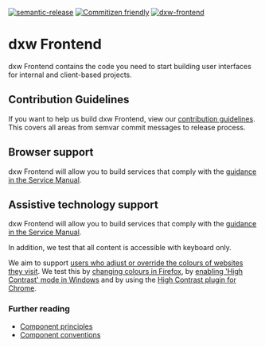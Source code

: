 [![semantic-release](https://img.shields.io/badge/%20%20%F0%9F%93%A6%F0%9F%9A%80-semantic--release-e10079.svg)](https://github.com/semantic-release/semantic-release)
[![Commitizen friendly](https://img.shields.io/badge/commitizen-friendly-brightgreen.svg)](http://commitizen.github.io/cz-cli/)
[![dxw-frontend](https://circleci.com/gh/dxw/dxw-frontend.svg?style=shield)](https://circleci.com/gh/dxw/dxw-frontend)

# dxw Frontend

dxw Frontend contains the code you need to start building user interfaces for internal and client-based projects.

## Contribution Guidelines

If you want to help us build dxw Frontend, view our [contribution guidelines](CONTRIBUTING.md). This covers all areas from semvar commit messages to release process.

## Browser support

dxw Frontend will allow you to build services that comply with the [guidance in the Service Manual][service-manual-browsers].

[service-manual-browsers]: https://www.gov.uk/service-manual/technology/designing-for-different-browsers-and-devices#browsers-to-test-in

## Assistive technology support

dxw Frontend will allow you to build services that comply with the [guidance in the Service Manual][service-manual-assistive-technologies].

In addition, we test that all content is accessible with keyboard only.

We aim to support [users who adjust or override the colours of websites they visit][how-users-change-colours-on-websites]. We test this by [changing colours in Firefox][changing-colours-in-firefox], by [enabling 'High Contrast' mode in Windows][enabling-high-contrast-mode-in-windows] and by using the [High Contrast plugin for Chrome][high-contrast-plugin-for-chrome].

[service-manual-assistive-technologies]: https://www.gov.uk/service-manual/technology/testing-with-assistive-technologies#what-to-test

[changing-colours-in-firefox]:
https://support.mozilla.org/en-US/kb/change-fonts-and-colors-websites-use

[enabling-high-contrast-mode-in-windows]:
https://support.microsoft.com/en-gb/help/13862/windows-use-high-contrast-mode

[high-contrast-plugin-for-chrome]: https://chrome.google.com/webstore/detail/high-contrast/djcfdncoelnlbldjfhinnjlhdjlikmph?hl=en-US

[how-users-change-colours-on-websites]:
https://accessibility.blog.gov.uk/2017/03/27/how-users-change-colours-on-websites/

### Further reading

- [Component principles](https://github.com/alphagov/govuk_publishing_components/blob/master/docs/component_principles.md)
- [Component conventions](https://github.com/alphagov/govuk_publishing_components/blob/master/docs/component_conventions.md)
